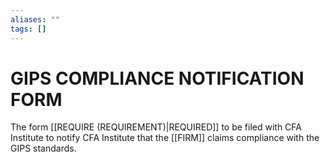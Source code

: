 ```yaml
---
aliases: ""
tags: []
---
```

# GIPS COMPLIANCE NOTIFICATION FORM
The form [[REQUIRE (REQUIREMENT)|REQUIRED]] to be filed with CFA Institute to notify CFA Institute that the [[FIRM]] claims compliance with the GIPS standards.